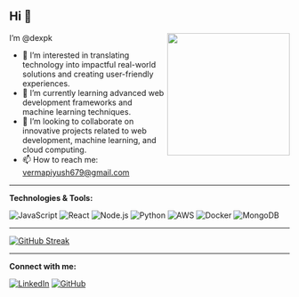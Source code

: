<h2 align="left">Hi 👋</h2>

<img align="right" height="220" src="https://c.tenor.com/I8Qr-Q_JPGMAAAAC/work-laburo.gif" />

I’m @dexpk

- 👀 I’m interested in translating technology into impactful real-world solutions and creating user-friendly experiences.
- 🌱 I’m currently learning advanced web development frameworks and machine learning techniques.
- 💞️ I’m looking to collaborate on innovative projects related to web development, machine learning, and cloud computing.
- 📫 How to reach me: vermapiyush679@gmail.com

---

**Technologies & Tools:**

![JavaScript](https://img.shields.io/badge/-JavaScript-F7DF1E?style=flat-square&logo=javascript&logoColor=black)
![React](https://img.shields.io/badge/-React-61DAFB?style=flat-square&logo=react&logoColor=white)
![Node.js](https://img.shields.io/badge/-Node.js-339933?style=flat-square&logo=node.js&logoColor=white)
![Python](https://img.shields.io/badge/-Python-3776AB?style=flat-square&logo=python&logoColor=white)
![AWS](https://img.shields.io/badge/-AWS-232F3E?style=flat-square&logo=amazon-aws&logoColor=white)
![Docker](https://img.shields.io/badge/-Docker-2496ED?style=flat-square&logo=docker&logoColor=white)
![MongoDB](https://img.shields.io/badge/-MongoDB-47A248?style=flat-square&logo=mongodb&logoColor=white)

---

[![GitHub Streak](https://streak-stats.demolab.com?user=dexpk&theme=github-dark-dimmed&border_radius=5&date_format=M%20j%5B%2C%20Y%5D)](https://git.io/streak-stats)

---

**Connect with me:**

[![LinkedIn](https://img.shields.io/badge/-LinkedIn-0077B5?style=flat-square&logo=linkedin&logoColor=white)](https://www.linkedin.com/in/dexy/)
[![GitHub](https://img.shields.io/badge/-GitHub-181717?style=flat-square&logo=github&logoColor=white)](https://github.com/dexpk)
